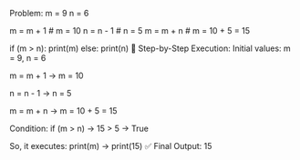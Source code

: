 Problem:
m = 9
n = 6

m = m + 1    # m = 10
n = n - 1    # n = 5
m = m + n    # m = 10 + 5 = 15

if (m > n):
    print(m)
else:
    print(n)
🧠 Step-by-Step Execution:
Initial values:
m = 9, n = 6

m = m + 1
→ m = 10

n = n - 1
→ n = 5

m = m + n
→ m = 10 + 5 = 15

Condition: if (m > n)
→ 15 > 5 → True

So, it executes:
print(m)  → print(15)
✅ Final Output:
15








